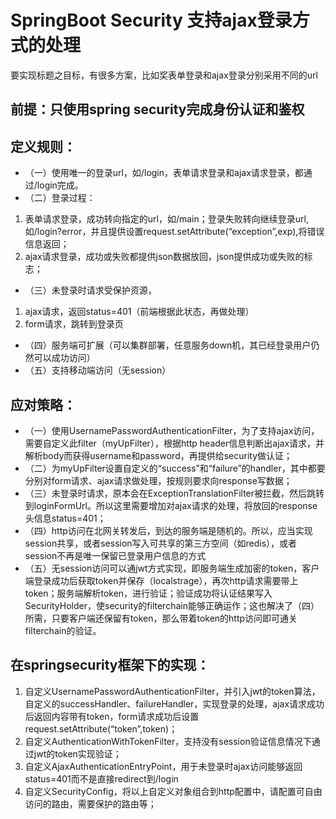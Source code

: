 # SpringBoot Security 支持ajax登录方式的处理

要实现标题之目标，有很多方案，比如奖表单登录和ajax登录分别采用不同的url

## 前提：只使用spring security完成身份认证和鉴权
## 定义规则：
* （一）使用唯一的登录url，如/login，表单请求登录和ajax请求登录，都通过/login完成。
* （二）登录过程：
1. 表单请求登录，成功转向指定的url，如/main；登录失败转向继续登录url,如/login?error，并且提供设置request.setAttribute(“exception”,exp),将错误信息返回；
2. ajax请求登录，成功或失败都提供json数据放回，json提供成功或失败的标志；
* （三）未登录时请求受保护资源，
1. ajax请求，返回status=401（前端根据此状态，再做处理）
2. form请求，跳转到登录页
* （四）服务端可扩展（可以集群部署，任意服务down机，其已经登录用户仍然可以成功访问）
* （五）支持移动端访问（无session）

## 应对策略：
* （一）使用UsernamePasswordAuthenticationFilter，为了支持ajax访问，需要自定义此filter（myUpFilter），根据http header信息判断出ajax请求，并解析body而获得username和password，再提供给security做认证；
* （二）为myUpFilter设置自定义的“success”和“failure”的handler，其中都要分别对form请求、ajax请求做处理，按规则要求向response写数据；
* （三）未登录时请求，原本会在ExceptionTranslationFilter被拦截，然后跳转到loginFormUrl。所以这里需要增加对ajax请求的处理，将放回的response头信息status=401；
* （四）http访问在北网关转发后，到达的服务端是随机的。所以，应当实现session共享，或者session写入可共享的第三方空间（如redis），或者session不再是唯一保留已登录用户信息的方式
* （五）无session访问可以通jwt方式实现，即服务端生成加密的token，客户端登录成功后获取token并保存（localstrage），再次http请求需要带上token；服务端解析token，进行验证；验证成功将认证结果写入SecurityHolder，使security的filterchain能够正确运作；这也解决了（四）所需，只要客户端还保留有token，那么带着token的http访问即可通关filterchain的验证。

## 在springsecurity框架下的实现：
1. 自定义UsernamePasswordAuthenticationFilter，并引入jwt的token算法，自定义的successHandler、failureHandler，实现登录的处理，ajax请求成功后返回内容带有token，form请求成功后设置request.setAttribute(“token”,token)；
2. 自定义AuthenticationWithTokenFilter，支持没有session验证信息情况下通过jwt的token实现验证；
3. 自定义AjaxAuthenticationEntryPoint，用于未登录时ajax访问能够返回status=401而不是直接redirect到/login
4. 自定义SecurityConfig，将以上自定义对象组合到http配置中，请配置可自由访问的路由，需要保护的路由等；

